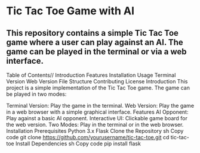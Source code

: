 # Tic Tac Toe Game with AI
## This repository contains a simple Tic Tac Toe game where a user can play against an AI. The game can be played in the terminal or via a web interface.

Table of Contents//
Introduction
Features
Installation
Usage
Terminal Version
Web Version
File Structure
Contributing
License
Introduction
This project is a simple implementation of the Tic Tac Toe game. The game can be played in two modes:

Terminal Version: Play the game in the terminal.
Web Version: Play the game in a web browser with a simple graphical interface.
Features
AI Opponent: Play against a basic AI opponent.
Interactive UI: Clickable game board for the web version.
Two Modes: Play in the terminal or in the web browser.
Installation
Prerequisites
Python 3.x
Flask
Clone the Repository
sh
Copy code
git clone https://github.com/yourusername/tic-tac-toe.git
cd tic-tac-toe
Install Dependencies
sh
Copy code
pip install flask
